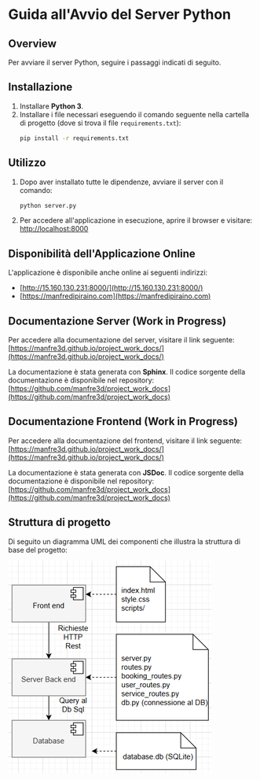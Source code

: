 # Guida all'Avvio del Server Python

## Overview
Per avviare il server Python, seguire i passaggi indicati di seguito.

## Installazione
1. Installare **Python 3**.
2. Installare i file necessari eseguendo il comando seguente nella cartella di progetto (dove si trova il file `requirements.txt`):  
   ```sh
   pip install -r requirements.txt
   ```

## Utilizzo
1. Dopo aver installato tutte le dipendenze, avviare il server con il comando:  
   ```sh
   python server.py
   ```
2. Per accedere all'applicazione in esecuzione, aprire il browser e visitare:  
   [http://localhost:8000](http://localhost:8000)

## Disponibilità dell'Applicazione Online
L'applicazione è disponibile anche online ai seguenti indirizzi:
- [http://15.160.130.231:8000/](http://15.160.130.231:8000/)
- [https://manfredipiraino.com](https://manfredipiraino.com)

## Documentazione Server (Work in Progress)
Per accedere alla documentazione del server, visitare il link seguente:  
[https://manfre3d.github.io/project_work_docs/](https://manfre3d.github.io/project_work_docs/)

La documentazione è stata generata con **Sphinx**. Il codice sorgente della documentazione è disponibile nel repository:  
[https://github.com/manfre3d/project_work_docs](https://github.com/manfre3d/project_work_docs)

## Documentazione Frontend (Work in Progress)
Per accedere alla documentazione del frontend, visitare il link seguente:  
[https://manfre3d.github.io/project_work_docs/](https://manfre3d.github.io/project_work_docs/)

La documentazione è stata generata con **JSDoc**. Il codice sorgente della documentazione è disponibile nel repository:  
[https://github.com/manfre3d/project_work_docs](https://github.com/manfre3d/project_work_docs)

## Struttura di progetto

Di seguito un diagramma UML dei componenti che illustra la struttura di base del progetto:

![alt text](image.png)